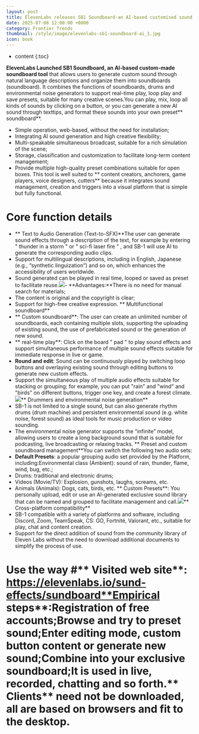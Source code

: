 ```yaml
---
layout: post
title: ElevenLabs releases SB1 Soundboard-an AI-based customised sound control panel tool
date: 2025-07-08 12:00:00 +0800
category: Frontier Trends
thumbnail: /style/image/elevenlabs-sb1-soundboard-ai_1.jpg
icon: book
---
```

* content
{:toc}

**ElevenLabs Launched SB1 Soundboard, an AI-based custom-made soundboard tool** that allows users to generate custom sound through natural language descriptions and organize them into soundboards (soundboard). It combines the functions of soundboards, drums and environmental noise generators to support real-time play, loop play and save presets, suitable for many creative scenes.You can play, mix, loop all kinds of sounds by clicking on a button, or you can generate a new AI sound through texttips, and format these sounds into your own preset** soundboard**.
- Simple operation, web-based, without the need for installation;
- Integrating AI sound generation and high creative flexibility;
- Multi-speakable simultaneous broadcast, suitable for a rich simulation of the scene;
- Storage, classification and customization to facilitate long-term content management;
- Provide multiple high-quality preset combinations suitable for open boxes.
This tool is well suited to ** content creators, anchorers, game players, voice designers, cutters** because it integrates sound management, creation and triggers into a visual platform that is simple but fully functional.
# Core function details
- ** Text to Audio Generation (Text-to-SFX)**The user can generate sound effects through a description of the text, for example by entering " thunder in a storm " or " sci-fi laser fire " , and SB-1 will use AI to generate the corresponding audio clips.
- Support for multilingual descriptions, including in English, Japanese (e.g., “synthetic linguization”) and so on, which enhances the accessibility of users worldwide.
- Sound generated can be played in real time, looped or saved as preset to facilitate reuse.![](https://assets-v2.circle.so/06st8cd6923a18i13opwh9kuayzy)- **Advantages:**There is no need for manual search for materials;
- The content is original and the copyright is clear;
- Support for high-free creative expression.
** Multifunctional soundboard**
- ** Custom soundboard**: The user can create an unlimited number of soundboards, each containing multiple slots, supporting the uploading of existing sound, the use of prefabricated sound or the generation of new sound.
- ** real-time play**: Click on the board " pad " to play sound effects and support simultaneous performance of multiple sound effects suitable for immediate response in live or game.
- **Round and edit**: Sound can be continuously played by switching loop buttons and overlaying existing sound through editing buttons to generate new custom effects.
- Support the simultaneous play of multiple audio effects suitable for stacking or grouping; for example, you can put "rain" and "wind" and "birds" on different buttons, trigger one key, and create a forest climate.![](https://assets-v2.circle.so/sghql05fi0p46rv8xeq40xkt9fem)** Drummers and environmental noise generation**
- SB-1 is not limited to a single sound, but can also generate rhythm drums (drum machine) and persistent environmental sound (e.g. white noise, forest sound) as ideal tools for music production or video sounding.
- The environmental noise generator supports the “infinite” model, allowing users to create a long background sound that is suitable for podcasting, live broadcasting or relaxing tracks.
** Preset and custom soundboard management**You can switch the following two audio sets:
- **Default Presets**: a popular grouping audio set provided by the Platform, including:Environmental class (Ambient): sound of rain, thunder, flame, wind, bug, etc.;
- Drums: traditional and electronic drums;
- Videos (Movie/TV): Explosion, gunshots, laughs, screams, etc.
- Animals (Animals): Dogs, cats, birds, etc.
** Custom Presets**: You personally upload, edit or use an AI-generated exclusive sound library that can be named and grouped to facilitate management and call.![](https://assets-v2.circle.so/n54odhvhagcfg3xyy56erf8n93gm)** Cross-platform compatibility**
- SB-1 compatible with a variety of platforms and software, including Discord, Zoom, TeamSpeak, CS: GO, Fortnité, Valorant, etc., suitable for play, chat and content creation.
- Support for the direct addition of sound from the community library of Eleven Labs without the need to download additional documents to simplify the process of use.
# Use the way #** Visited web site**: https://elevenlabs.io/sund-effects/sundboard**Empirical steps**:Registration of free accounts;Browse and try to preset sound;Enter editing mode, custom button content or generate new sound;Combine into your exclusive soundboard;It is used in live, recorded, chatting and so forth.** Clients** need not be downloaded, all are based on browsers and fit to the desktop.